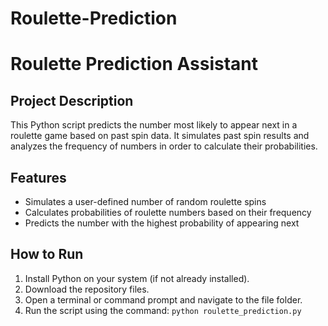 # Roulette-Prediction
# Roulette Prediction Assistant

## Project Description
This Python script predicts the number most likely to appear next in a roulette game based on past spin data. It simulates past spin results and analyzes the frequency of numbers in order to calculate their probabilities.

## Features
- Simulates a user-defined number of random roulette spins
- Calculates probabilities of roulette numbers based on their frequency
- Predicts the number with the highest probability of appearing next

## How to Run
1. Install Python on your system (if not already installed).
2. Download the repository files.
3. Open a terminal or command prompt and navigate to the file folder.
4. Run the script using the command: `python roulette_prediction.py`
